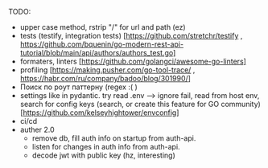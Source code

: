 TODO:
- upper case method, rstrip "/" for url and path (ez)
- tests (testify, integration tests) [https://github.com/stretchr/testify , https://github.com/bquenin/go-modern-rest-api-tutorial/blob/main/api/authors/authors_test.go]
- formaters, linters [https://github.com/golangci/awesome-go-linters]
- profiling [https://making.pusher.com/go-tool-trace/ , https://habr.com/ru/company/badoo/blog/301990/]
- Поиск по роут паттерну (regex :( )
- settings like in pydantic. try read .env –> ignore fail, read from host env, search for config keys (search, or create this feature for GO community) [https://github.com/kelseyhightower/envconfig]
- ci/cd
- auther 2.0
  - remove db, fill auth info on startup from auth-api. 
  - listen for changes in auth info from auth-api. 
  - decode jwt with public key (hz, interesting)